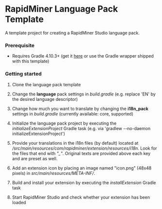 RapidMiner Language Pack Template
=============================

A template project for creating a RapidMiner Studio language pack. 

### Prerequisite
* Requires Gradle 4.10.3+ (get it [here](http://gradle.org/installation) or use the Gradle wrapper shipped with this template)

### Getting started
1. Clone the language pack template

2. Change the **language** pack settings in _build.gradle_ (e.g. replace 'EN' by the desired language descriptor)

3. Change how much you want to translate by changing the **i18n_pack** settings in _build.gradle_ (currently available: core, supported)

4. Initialize the language pack project by executing the _initializeExtensionProject_ Gradle task (e.g. via 'gradlew --no-daemon initializeExtensionProject')

5. Provide your translations in the i18n files (by default) located at _/src/main/resources/com/rapidminer/extension/resources/i18n_. Look for the files that end with _"\_<language>"_. Original texts are provided above each key and are preset as well.

6. Add an extension icon by placing an image named "icon.png" (48x48 pixels) in  _src/main/resources/META-INF/_. 

7. Build and install your extension by executing the _installExtension_ Gradle task 

8. Start RapidMiner Studio and check whether your extension has been loaded
